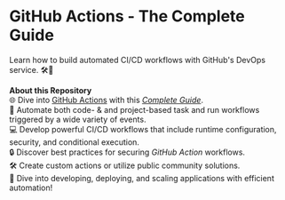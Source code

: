 # GitHub Actions - The Complete Guide

Learn how to build automated CI/CD workflows with GitHub's DevOps service. 🛠️🔄

**About this Repository**<br />
🌐 Dive into [GitHub Actions](https://github.com/features/actions) with this _[Complete Guide](https://www.udemy.com/course/github-actions-the-complete-guide/)_.<br />
🔄 Automate both code- & and project-based task and run workflows triggered by a wide variety of events.<br />
💻 Develop powerful CI/CD workflows that include runtime configuration, security, and conditional execution.<br />
🔒 Discover best practices for securing _GitHub Action_ workflows.<br />
🛠️ Create custom actions or utilize public community solutions.<br />
🚀 Dive into developing, deploying, and scaling applications with efficient automation!
